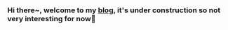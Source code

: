 ### Hi there~, welcome to my [blog](https://blog.mywinter.me/), it's under construction so not very interesting for now🌚
